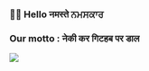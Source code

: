 ### 🙋‍♂️ Hello नमस्ते ਨਮਸਕਾਰ 
### Our motto : नेकी कर गिटहब पर डाल 
![](https://komarev.com/ghpvc/?username=kapoor-rakshit)
<!--
**kapoor-rakshit/kapoor-rakshit** is a ✨ _special_ ✨ repository because its `README.md` (this file) appears on your GitHub profile.

Here are some ideas to get you started:

- 🔭 I’m currently working on ...
- 🌱 I’m currently learning ...
- 👯 I’m looking to collaborate on ...
- 🤔 I’m looking for help with ...
- 💬 Ask me about ...
- 📫 How to reach me: ...
- 😄 Pronouns: ...
- ⚡ Fun fact: ...
-->
